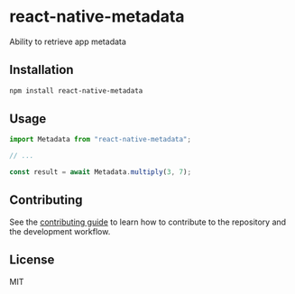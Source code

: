 # react-native-metadata

Ability to retrieve app metadata

## Installation

```sh
npm install react-native-metadata
```

## Usage

```js
import Metadata from "react-native-metadata";

// ...

const result = await Metadata.multiply(3, 7);
```

## Contributing

See the [contributing guide](CONTRIBUTING.md) to learn how to contribute to the repository and the development workflow.

## License

MIT

